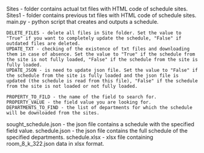 Sites - folder contains actual txt files with HTML code of schedule sites.
Sites1 - folder contains previous txt files with HTML code of schedule sites.
main.py - python script that creates and outputs a schedule.

    DELETE_FILES - delete all files in Site folder. Set the value to "True" if you want to completely update the schedule, "False" if outdated files are deleted.
    UPDATE_TXT - checking of the existence of txt files and downloading them in case of absence. Set the value to "True" if the schedule from the site is not fully loaded, "False" if the schedule from the site is fully loaded.
    UPDATE_JSON - is need to update json file. Set the value to "False" if the schedule from the site is fully loaded and the json file is updated (the schedule is read from this file), "False" if the schedule from the site is not loaded or not fully loaded.

    PROPERTY_TO_FILD - the name of the field to search for.
    PROPERTY_VALUE - the field value you are looking for.
    DEPARTMENTS_TO_FIND - the list of departments for which the schedule will be downloaded from the sites.

sought_schedule.json - the json file contains a schedule with the specified field value.
schedule.json - the json file contains the full schedule of the specified departments.
schedule.xlsx - xlsx file containing room_8_k_322.json data in xlsx format.

